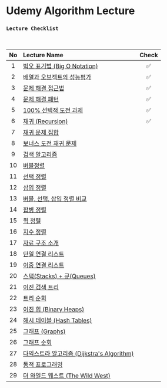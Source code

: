 # Udemy Algorithm Lecture

### `Lecture Checklist`

<br/>

No  | Lecture Name | Check
:--: | :------- | :---:
1 | [빅오 표기법 (Big O Notation)](https://github.com/Jwon9876/Problem-Solving/tree/main/UdemyAlgorithmLecture/1.BigONotation) | ✅
2 | [배열과 오브젝트의 성능평가](https://github.com/Jwon9876/Problem-Solving/tree/main/UdemyAlgorithmLecture/2.배열과오브젝트의성능평가) | ✅
3 | [문제 해결 접근법](https://github.com/Jwon9876/Problem-Solving/blob/main/UdemyAlgorithmLecture/3.문제해결접근법) | ✅
4 | [문제 해결 패턴](https://github.com/Jwon9876/Problem-Solving/tree/main/UdemyAlgorithmLecture/4.문제해결패턴) | ✅
5 | [100% 선택적 도전 과제](https://github.com/Jwon9876/Problem-Solving/tree/main/UdemyAlgorithmLecture/5.100%25선택적도전과제) | ✅
6 | [재귀 (Recursion)](https://github.com/Jwon9876/Problem-Solving/tree/main/UdemyAlgorithmLecture/6.Recursion) | ✅
7 | [재귀 문제 집합](https://github.com/Jwon9876) | 
8 | [보너스 도전 재귀 문제](https://github.com/Jwon9876) | 
9 | [검색 알고리즘](https://github.com/Jwon9876) | 
10 | [버블정렬](https://github.com/Jwon9876) | 
11 | [선택 정렬](https://github.com/Jwon9876) | 
12 | [삽입 정렬](https://github.com/Jwon9876) | 
13 | [버블, 선택, 삽입 정렬 비교](https://github.com/Jwon9876) | 
14 | [합병 정렬](https://github.com/Jwon9876) | 
15 | [퀵 정렬](https://github.com/Jwon9876) | 
16 | [지수 정렬](https://github.com/Jwon9876) | 
17 | [자료 구조 소개](https://github.com/Jwon9876) | 
18 | [단일 연결 리스트](https://github.com/Jwon9876) | 
19 | [이중 연결 리스트](https://github.com/Jwon9876) | 
20 | [스택(Stacks) + 큐(Queues)](https://github.com/Jwon9876) | 
21 | [이진 검색 트리](https://github.com/Jwon9876) | 
22 | [트리 순회](https://github.com/Jwon9876) | 
23 | [이진 힙 (Binary Heaps)](https://github.com/Jwon9876) | 
24 | [해시 테이블 (Hash Tables)](https://github.com/Jwon9876) | 
25 | [그래프 (Graphs)](https://github.com/Jwon9876) | 
26 | [그래프 순회](https://github.com/Jwon9876) | 
27 | [다익스트라 알고리즘 (Dijkstra's Algorithm)](https://github.com/Jwon9876) | 
28 | [동적 프로그래밍](https://github.com/Jwon9876) | 
29 | [더 와일드 웨스트 (The Wild West)](https://github.com/Jwon9876) | 

